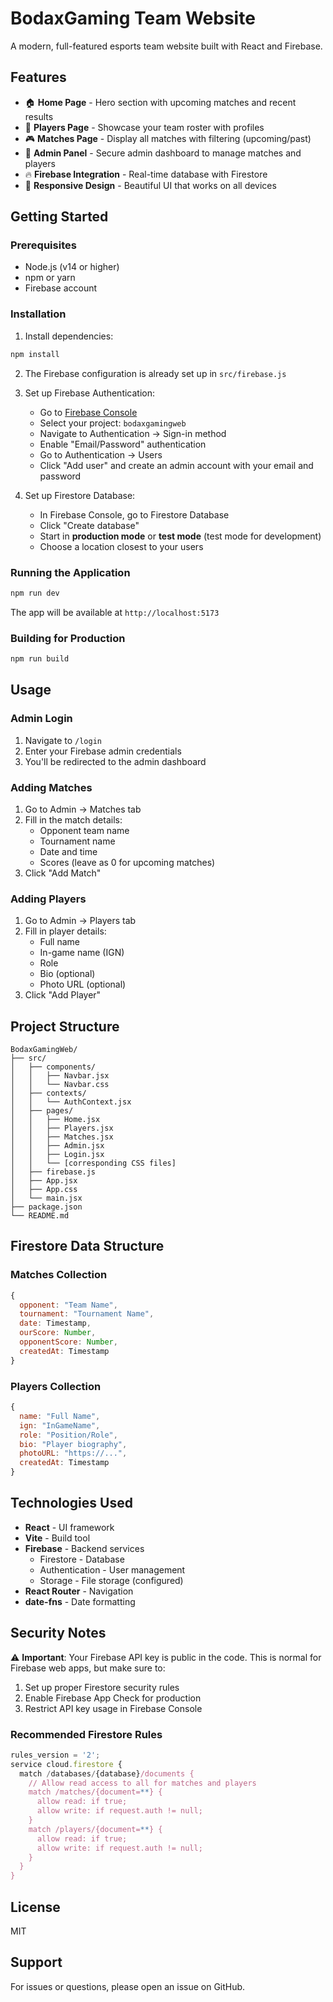 # BodaxGaming Team Website

A modern, full-featured esports team website built with React and Firebase.

## Features

- 🏠 **Home Page** - Hero section with upcoming matches and recent results
- 👥 **Players Page** - Showcase your team roster with profiles
- 🎮 **Matches Page** - Display all matches with filtering (upcoming/past)
- 🔐 **Admin Panel** - Secure admin dashboard to manage matches and players
- 🔥 **Firebase Integration** - Real-time database with Firestore
- 📱 **Responsive Design** - Beautiful UI that works on all devices

## Getting Started

### Prerequisites

- Node.js (v14 or higher)
- npm or yarn
- Firebase account

### Installation

1. Install dependencies:
```bash
npm install
```

2. The Firebase configuration is already set up in `src/firebase.js`

3. Set up Firebase Authentication:
   - Go to [Firebase Console](https://console.firebase.google.com)
   - Select your project: `bodaxgamingweb`
   - Navigate to Authentication → Sign-in method
   - Enable "Email/Password" authentication
   - Go to Authentication → Users
   - Click "Add user" and create an admin account with your email and password

4. Set up Firestore Database:
   - In Firebase Console, go to Firestore Database
   - Click "Create database"
   - Start in **production mode** or **test mode** (test mode for development)
   - Choose a location closest to your users

### Running the Application

```bash
npm run dev
```

The app will be available at `http://localhost:5173`

### Building for Production

```bash
npm run build
```

## Usage

### Admin Login

1. Navigate to `/login`
2. Enter your Firebase admin credentials
3. You'll be redirected to the admin dashboard

### Adding Matches

1. Go to Admin → Matches tab
2. Fill in the match details:
   - Opponent team name
   - Tournament name
   - Date and time
   - Scores (leave as 0 for upcoming matches)
3. Click "Add Match"

### Adding Players

1. Go to Admin → Players tab
2. Fill in player details:
   - Full name
   - In-game name (IGN)
   - Role
   - Bio (optional)
   - Photo URL (optional)
3. Click "Add Player"

## Project Structure

```
BodaxGamingWeb/
├── src/
│   ├── components/
│   │   ├── Navbar.jsx
│   │   └── Navbar.css
│   ├── contexts/
│   │   └── AuthContext.jsx
│   ├── pages/
│   │   ├── Home.jsx
│   │   ├── Players.jsx
│   │   ├── Matches.jsx
│   │   ├── Admin.jsx
│   │   ├── Login.jsx
│   │   └── [corresponding CSS files]
│   ├── firebase.js
│   ├── App.jsx
│   ├── App.css
│   └── main.jsx
├── package.json
└── README.md
```

## Firestore Data Structure

### Matches Collection
```javascript
{
  opponent: "Team Name",
  tournament: "Tournament Name",
  date: Timestamp,
  ourScore: Number,
  opponentScore: Number,
  createdAt: Timestamp
}
```

### Players Collection
```javascript
{
  name: "Full Name",
  ign: "InGameName",
  role: "Position/Role",
  bio: "Player biography",
  photoURL: "https://...",
  createdAt: Timestamp
}
```

## Technologies Used

- **React** - UI framework
- **Vite** - Build tool
- **Firebase** - Backend services
  - Firestore - Database
  - Authentication - User management
  - Storage - File storage (configured)
- **React Router** - Navigation
- **date-fns** - Date formatting

## Security Notes

⚠️ **Important**: Your Firebase API key is public in the code. This is normal for Firebase web apps, but make sure to:

1. Set up proper Firestore security rules
2. Enable Firebase App Check for production
3. Restrict API key usage in Firebase Console

### Recommended Firestore Rules

```javascript
rules_version = '2';
service cloud.firestore {
  match /databases/{database}/documents {
    // Allow read access to all for matches and players
    match /matches/{document=**} {
      allow read: if true;
      allow write: if request.auth != null;
    }
    match /players/{document=**} {
      allow read: if true;
      allow write: if request.auth != null;
    }
  }
}
```

## License

MIT

## Support

For issues or questions, please open an issue on GitHub.
